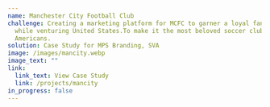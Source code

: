 ```yaml
---
name: Manchester City Football Club
challenge: Creating a marketing platform for MCFC to garner a loyal fanbase
  while venturing United States.To make it the most beloved soccer club among
  Americans.
solution: Case Study for MPS Branding, SVA
image: /images/mancity.webp
image_text: ""
link:
  link_text: View Case Study
  link: /projects/mancity
in_progress: false
---
```

